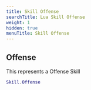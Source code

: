 ```yaml
---
title: Skill Offense
searchTitle: Lua Skill Offense
weight: 1
hidden: true
menuTitle: Skill Offense
---
```

## Offense

This represents a Offense Skill
```lua
Skill.Offense
```